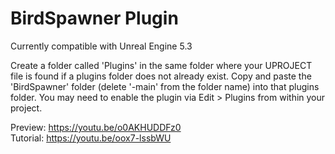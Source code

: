# BirdSpawner Plugin
 
Currently compatible with Unreal Engine 5.3 <br />

Create a folder called 'Plugins' in the same folder where your UPROJECT file is found if a plugins folder does not already exist.
Copy and paste the 'BirdSpawner' folder (delete '-main' from the folder name) into that plugins folder. You may need to enable the plugin via Edit > Plugins from within your project.

Preview: https://youtu.be/o0AKHUDDFz0 <br />
Tutorial: https://youtu.be/oox7-lssbWU
